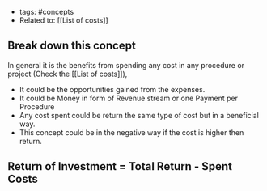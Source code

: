 - tags: #concepts
- Related to: [[List of costs]]

## Break down this concept
In general it is the benefits from spending any cost in any procedure or project (Check the [[List of costs]]),
- It could be the opportunities gained from the expenses.
- It could be Money in form of Revenue stream or one Payment per Procedure
- Any cost spent could be return the same type of cost but in a beneficial way.
- This concept could be in the negative way if the cost is higher then return.

## Return of Investment = Total Return - Spent Costs
